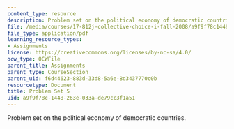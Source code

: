 ```yaml
---
content_type: resource
description: Problem set on the political economy of democratic countries.
file: /media/courses/17-812j-collective-choice-i-fall-2008/a9f9f78c1448263e033ade79cc3f1a51_pset5.pdf
file_type: application/pdf
learning_resource_types:
- Assignments
license: https://creativecommons.org/licenses/by-nc-sa/4.0/
ocw_type: OCWFile
parent_title: Assignments
parent_type: CourseSection
parent_uid: f6d44623-883d-33d8-5a6e-8d3437770c0b
resourcetype: Document
title: Problem Set 5
uid: a9f9f78c-1448-263e-033a-de79cc3f1a51
---
```

Problem set on the political economy of democratic countries.